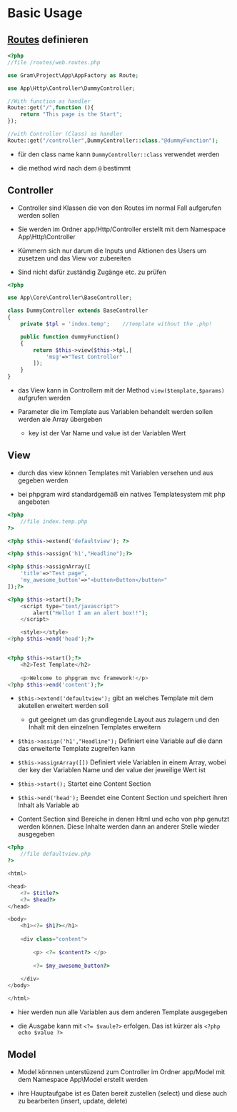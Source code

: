 # Basic Usage

## [Routes](routes.md) definieren 

````php
<?php
//file /routes/web.routes.php

use Gram\Project\App\AppFactory as Route;

use App\Http\Controller\DummyController;

//With function as handler
Route::get("/",function (){
	return "This page is the Start";
});

//with Controller (Class) as handler
Route::get("/controller",DummyController::class."@dummyFunction");
````
- für den class name kann `DummyController::class` verwendet werden

- die method wird nach dem `@` bestimmt


## Controller

- Controller sind Klassen die von den Routes im normal Fall aufgerufen werden sollen

- Sie werden im Ordner app/Http/Controller erstellt mit dem Namespace App\Http\Controller

- Kümmern sich nur darum die Inputs und Aktionen des Users um zusetzen und das View vor zubereiten

- Sind nicht dafür zuständig Zugänge etc. zu prüfen

````php
<?php

use App\Core\Controller\BaseController;

class DummyController extends BaseController
{
	private $tpl = 'index.temp';	//template without the .php!

	public function dummyFunction()
	{
		return $this->view($this->tpl,[
			'msg'=>"Test Controller"
		]);
	}
}
````

- das View kann in Controllern mit der Method `view($template,$params)` aufgrufen werden

- Parameter die im Template aus Variablen behandelt werden sollen werden ale Array übergeben

	- key ist der Var Name und value ist der Variablen Wert


## View

- durch das view können Templates mit Variablen versehen und aus gegeben werden

- bei phpgram wird standardgemäß ein natives Templatesystem mit php angeboten

````php
<?php
	//file index.temp.php
?>

<?php $this->extend('defaultview'); ?>

<?php $this->assign('h1',"Headline");?>

<?php $this->assignArray([
	'title'=>"Test page",
	'my_awesome_button'=>"<button>Button</button>"
]);?>

<?php $this->start();?>
	<script type="text/javascript">
		alert("Hello! I am an alert box!!");
	</script>

	<style></style>
<?php $this->end('head');?>


<?php $this->start();?>
	<h2>Test Template</h2>
	
	<p>Welcome to phpgram mvc framework!</p>
<?php $this->end('content');?>

````

- `$this->extend('defaultview');` gibt an welches Template mit dem akutellen erweitert werden soll
	- gut geeignet um das grundlegende Layout aus zulagern und den Inhalt mit den einzelnen Templates erweitern 

- `$this->assign('h1',"Headline");` Definiert eine Variable auf die dann das erweiterte Template zugreifen kann

- `$this->assignArray([])` Definiert viele Variablen in einem Array, wobei der key der Variablen Name und der value der jeweilige Wert ist

- `$this->start();` Startet eine Content Section

- `$this->end('head');` Beendet eine Content Section und speichert ihren Inhalt als Variable ab

- Content Section sind Bereiche in denen Html und echo von php genutzt werden können. Diese Inhalte werden dann an anderer Stelle wieder ausgegeben

````php
<?php
	//file defaultview.php
?>

<html>

<head>
	<?= $title?>
	<?= $head?>
</head>

<body>
	<h1><?= $h1?></h1>
	
	<div class="content">
		
		<p> <?= $content?> </p>
    	
    	<?= $my_awesome_button?>
    	
	</div>
</body>

</html>

````

- hier werden nun alle Variablen aus dem anderen Template ausgegeben

- die Ausgabe kann mit `<?= $vaule?>` erfolgen. Das ist kürzer als `<?php echo $value ?>`

## Model

- Model könnnen unterstüzend zum Controller im Ordner app/Model mit dem Namespace App\Model erstellt werden

- ihre Hauptaufgabe ist es Daten bereit zustellen (select) und diese auch zu bearbeiten (insert, update, delete)
